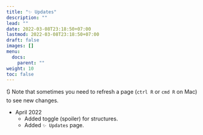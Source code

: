 ```yaml
---
title: "✨ Updates"
description: ""
lead: ""
date: 2022-03-08T23:18:50+07:00
lastmod: 2022-03-08T23:18:50+07:00
draft: false
images: []
menu:
  docs:
    parent: ""
weight: 10
toc: false
---
```


🔃 Note that sometimes you need to refresh a page (`ctrl R` or `cmd R` on Mac) to see new changes.

- April 2022
	- Added toggle (spoiler) for structures.
	- Added `✨ Updates` page.